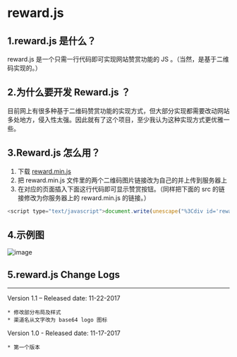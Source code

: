 # reward.js
## 1.reward.js 是什么？
reward.js 是一个只需一行代码即可实现网站赞赏功能的 JS 。（当然，是基于二维码实现的。）
## 2.为什么要开发 Reward.js ？
目前网上有很多种基于二维码赞赏功能的实现方式，但大部分实现都需要改动网站多处地方，侵入性太强。因此就有了这个项目，至少我认为这种实现方式更优雅一些。
## 3.Reward.js 怎么用？
1. 下载 [reward.min.js](https://raw.githubusercontent.com/shelwee/reward.js/master/reward.min.js) 
2. 把 reward.min.js 文件里的两个二维码图片链接改为自己的并上传到服务器上
3. 在对应的页面插入下面这行代码即可显示赞赏按钮。（同样把下面的 src 的链接修改为你服务器上的 reward.min.js 的链接。）
```js
<script type="text/javascript">document.write(unescape("%3Cdiv id='reward' %3E%3C/div%3E%3Cscript src='http://www.shelwee.com/wp-content/themes/shelwee/js/reward.min.js' type='text/javascript'%3E%3C/script%3E"));</script>
```
## 4.示例图
![image](http://www.shelwee.com/wp-content/uploads/2017/11/reward-demo.png)

## 5.reward.js Change Logs
---

Version 1.1 – Released date: 11-22-2017
```
* 修改部分布局及样式
* 渠道名从文字改为 base64 logo 图标
```
Version 1.0 - Released date: 11-17-2017
```
* 第一个版本
```
